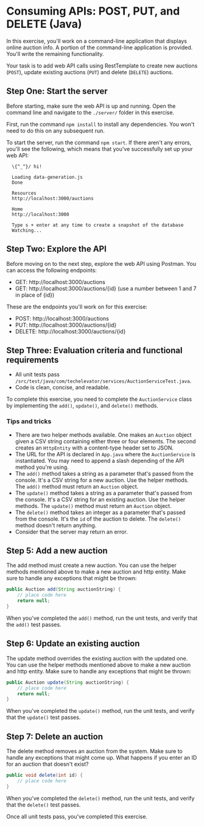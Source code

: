 # Consuming APIs: POST, PUT, and DELETE (Java)

In this exercise, you'll work on a command-line application that displays online auction info. A portion of the command-line application is provided. You'll write the remaining functionality.

Your task is to add web API calls using RestTemplate to create new auctions (`POST`), update existing auctions (`PUT`) and delete (`DELETE`) auctions.

## Step One: Start the server

Before starting, make sure the web API is up and running. Open the command line and navigate to the `./server/` folder in this exercise.

First, run the command `npm install` to install any dependencies. You won't need to do this on any subsequent run.

To start the server, run the command `npm start`. If there aren't any errors, you'll see the following, which means that you've successfully set up your web API:

```
  \{^_^}/ hi!

  Loading data-generation.js
  Done

  Resources
  http://localhost:3000/auctions

  Home
  http://localhost:3000

  Type s + enter at any time to create a snapshot of the database
  Watching...
```
## Step Two: Explore the API

Before moving on to the next step, explore the web API using Postman. You can access the following endpoints:

- GET: http://localhost:3000/auctions
- GET: http://localhost:3000/auctions/{id} (use a number between 1 and 7 in place of {id})

These are the endpoints you'll work on for this exercise:

- POST: http://localhost:3000/auctions
- PUT: http://localhost:3000/auctions/{id}
- DELETE: http://localhost:3000/auctions/{id}

## Step Three: Evaluation criteria and functional requirements

* All unit tests pass `/src/test/java/com/techelevator/services/AuctionServiceTest.java`.
* Code is clean, concise, and readable.

To complete this exercise, you need to complete the `AuctionService` class by implementing the `add()`, `update()`, and `delete()` methods.

### Tips and tricks

* There are two helper methods available. One makes an `Auction` object given a CSV string containing either three or four elements. The second creates an `HttpEntity` with a content-type header set to JSON.
* The URL for the API is declared in `App.java` where the `AuctionService` is instantiated. You may need to append a slash depending of the API method you're using.
* The `add()` method takes a string as a parameter that's passed from the console. It's a CSV string for a new auction. Use the helper methods. The `add()` method must return an `Auction` object.
* The `update()` method takes a string as a parameter that's passed from the console. It's a CSV string for an existing auction. Use the helper methods. The `update()` method must return an `Auction` object.
* The `delete()` method takes an integer as a parameter that's passed from the console. It's the `id` of the auction to delete. The `delete()` method doesn't return anything.
* Consider that the server may return an error.

## Step 5: Add a new auction

The add method must create a new auction. You can use the helper methods mentioned above to make a new auction and http entity. Make sure to handle any exceptions that might be thrown:

```java
public Auction add(String auctionString) {
    // place code here
    return null;
}
```

When you've completed the `add()` method, run the unit tests, and verify that the `add()` test passes.

## Step 6: Update an existing auction

The update method overrides the existing auction with the updated one. You can use the helper methods mentioned above to make a new auction and http entity. Make sure to handle any exceptions that might be thrown:

```java
public Auction update(String auctionString) {
    // place code here
    return null;
}
```

When you've completed the `update()` method, run the unit tests, and verify that the `update()` test passes.

## Step 7: Delete an auction

The delete method removes an auction from the system. Make sure to handle any exceptions that might come up. What happens if you enter an ID for an auction that doesn't exist?

```java
public void delete(int id) {
    // place code here
}
```

When you've completed the `delete()` method, run the unit tests, and verify that the `delete()` test passes.

Once all unit tests pass, you've completed this exercise.